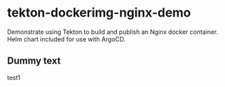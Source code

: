 # tekton-dockerimg-nginx-demo
Demonstrate using Tekton to build and publish an Nginx docker container. Helm chart included for use with ArgoCD.


## Dummy text

test1